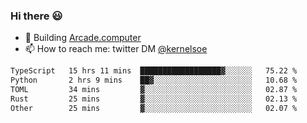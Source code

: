 ### Hi there 😃

- 🔨 Building [Arcade.computer](https://arcade.computer)
- 📫 How to reach me: twitter DM [@kernelsoe](https://twitter.com/kernelsoe)

<!--START_SECTION:waka-->

```txt
TypeScript   15 hrs 11 mins  ██████████████████▓░░░░░░   75.22 %
Python       2 hrs 9 mins    ██▓░░░░░░░░░░░░░░░░░░░░░░   10.68 %
TOML         34 mins         ▓░░░░░░░░░░░░░░░░░░░░░░░░   02.87 %
Rust         25 mins         ▓░░░░░░░░░░░░░░░░░░░░░░░░   02.13 %
Other        25 mins         ▓░░░░░░░░░░░░░░░░░░░░░░░░   02.07 %
```

<!--END_SECTION:waka-->

